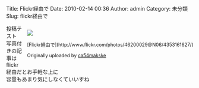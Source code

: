 Title: Flickr経由で
Date: 2010-02-14 00:36
Author: admin
Category: 未分類
Slug: flickr経由で

<div style="float: right; margin-left: 10px; margin-bottom: 10px;">

[![](http://farm3.static.flickr.com/2744/4353161627_31f500d407_m.jpg)](http://www.flickr.com/photos/46200029@N06/4353161627/ "photo sharing")  
  
<span style="font-size: 0.9em; margin-top: 0px;">  
[Flickr経由で](http://www.flickr.com/photos/46200029@N06/4353161627/)  
  
Originally uploaded by
[ca54makske](http://www.flickr.com/people/46200029@N06/)  
</span>

</div>

投稿テスト  
写真付きの記事はflickr経由だとお手軽な上に  
容量もあまり気にしなくていいすね  
  

